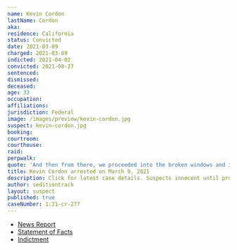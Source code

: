```yaml
---
name: Kevin Cordon
lastName: Cordon
aka:
residence: California
status: Convicted
date: 2021-03-09
charged: 2021-03-09
indicted: 2021-04-02
convicted: 2021-08-27
sentenced: 
dismissed: 
deceased:
age: 33
occupation:
affiliations:
jurisdiction: Federal
image: /images/preview/kevin-cordon.jpg
suspect: kevin-cordon.jpg
booking:
courtroom:
courthouse:
raid:
perpwalk:
quote: 'And then from there, we proceeded into the broken windows and into the Capitol building. We were walking around the hallways, and the Trump supporters were all going nuts.'
title: Kevin Cordon arrested on March 9, 2021
description: Click for latest case details. Suspects innocent until proven guilty.
author: seditiontrack
layout: suspect
published: true
caseNumber: 1:21-cr-277
---
```

- [News Report](https://news.yahoo.com/2-brothers-arrested-capitol-insurrection-200102712.html)
- [Statement of Facts](https://www.justice.gov/usao-dc/case-multi-defendant/file/1378576/download)
- [Indictment](https://www.justice.gov/usao-dc/case-multi-defendant/file/1384341/download)
